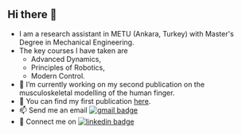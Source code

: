 ## Hi there 👋
- I am a research assistant in METU (Ankara, Turkey) with Master's Degree in Mechanical Engineering.
- The key courses I have taken are
  - Advanced Dynamics,
  - Principles of Robotics,
  - Modern Control.
- 🔭 I’m currently working on my second publication on the musculoskeletal modelling of the human finger.
- 📖 You can find my first publication [here](https://journals.sagepub.com/doi/full/10.1177/17531934231160382).
- 📫 Send me an email [![gmail badge](https://img.shields.io/badge/Gmail-D14836?style=for-the-badge&logo=gmail&logoColor=white)](mailto:koraym.yatagan@gmail.com)
- :handshake: Connect me on [![linkedin badge](https://img.shields.io/badge/LinkedIn-black?style=flat-square&logo=linkedin)](https://www.linkedin.com/in/koray-melih-yatagan-7a355762)

<!--
**koraymelih/koraymelih** is a ✨ _special_ ✨ repository because its `README.md` (this file) appears on your GitHub profile.

Here are some ideas to get you started:

- 🔭 I’m currently working on ...
- 🌱 I’m currently learning ...
- 👯 I’m looking to collaborate on ...
- 🤔 I’m looking for help with ...
- 💬 Ask me about ...
- 📫 How to reach me: ...
- 😄 Pronouns: ...
- ⚡ Fun fact: ...
-->

